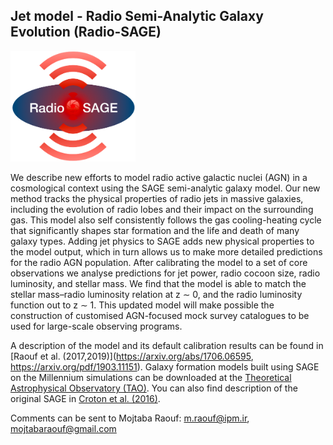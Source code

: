 ## Jet model - Radio Semi-Analytic Galaxy Evolution (Radio-SAGE)

<img src="Radio-SAGE-LOGO.png" width="200">

We describe new efforts to model radio active galactic nuclei (AGN) in a cosmological context using the SAGE semi-analytic galaxy model. Our new method tracks the physical properties of radio jets in massive galaxies, including the evolution of radio lobes and their impact on the surrounding gas. This model also self consistently follows the gas cooling-heating cycle that significantly shapes star formation and the life and death of many galaxy types. Adding jet physics to SAGE adds new physical properties to the model output, which in turn allows us to make more detailed predictions for the radio AGN population. After calibrating the model to a set of core observations we analyse predictions for jet power, radio cocoon size, radio luminosity, and stellar mass. We find that the model is able to match the stellar mass–radio luminosity relation at z ∼ 0, and the radio luminosity function out to z ∼ 1. This updated model will make possible the construction of customised AGN-focused mock survey catalogues to be used for large-scale observing programs.

A description of the model and its default calibration results can be found in [Raouf et al. (2017,2019)](https://arxiv.org/abs/1706.06595, https://arxiv.org/pdf/1903.11151). Galaxy formation models built using SAGE on the Millennium simulations can be downloaded at the [Theoretical Astrophysical Observatory (TAO)](https://tao.asvo.org.au/). You can also find description of the original SAGE in [Croton et al. (2016)](https://arxiv.org/abs/1601.04709).

Comments can be sent to Mojtaba Raouf: m.raouf@ipm.ir, mojtabaraouf@gmail.com 
